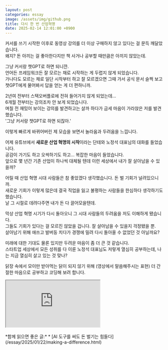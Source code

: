 ```yaml
---
layout: post
categories: essay
image: /assets/img/github.png
title: 다시 한 번 산업혁명
date: 2025-02-14 12:01:00 +0900
---
```


커서를 쓰기 시작한 이후로 동영상 강의를 더 이상 구매하지 않고 있다는 걸 문득 깨달았습니다.  
왜지? 돈 아끼는 걸 좋아한다지만 책 사거나 공부할 때만큼은 아끼지 않았는데.

그냥 커서랑 챗GPT로 하면 되니깐.  
언어든 프레임워크든 잘 모르는 채로 시작하는 게 두렵지 않게 되었습니다.  
가나다도 모르는 채로 일단 시작부터 하고 잘 모르겠으면 그때 가서 공식 문서 슬쩍 보고 챗GPT에게 물어봐서 답을 얻는 게 더 편하니까.

2년여 전부터 스택오버플로에 전혀 들어가지 않게 되었는데...  
6개월 전부터는 강의조차 안 보게 되었습니다.  
며칠 전 재밌어 보이는 강의를 발견하고는 살까 하다가 금세 마음이 가라앉은 저를 발견했습니다.  
'그냥 커서랑 챗GPT로 하면 되잖아.'

이렇게 빠르게 바뀌어버린 제 모습을 보면서 놀라움과 두려움을 느낍니다.

어제 유튜브에서 **새로운 산업 혁명의 시작**이라는 단테와 노정석 대표님의 대화를 들었습니다.  
공감이 가기도 하고 오싹하기도 하고... 복잡한 마음이 들었습니다.  
앞으로 몇 년간 기존 산업이 하나씩 대체될 텐데 이런 세상에서 내가 잘 살아남을 수 있을까?  

어릴 때 산업 혁명 시대 사람들은 참 좋았겠다 생각했습니다. 돈 벌 기회가 널려있으니까.  
새로운 기회가 이렇게 많은데 결국 직업을 잃고 불평하는 사람들을 한심하다 생각하기도 했습니다.  
날 그 시절로 데려다주면 내가 돈 다 끌어모을텐데.

막상 산업 혁명 시기가 다시 돌아오니 그 시대 사람들의 두려움을 저도 이해하게 됐습니다.  
그들도 기회가 있다는 걸 모르진 않았을 겁니다. 잘 살아남을 수 있을지 걱정됐을 뿐.  
살아남기 위해 애쓰고 발버둥 치다가 경쟁에 밀려 다시 돌아올 수 없었던 것 아닐까요?

미래에 대한 기대도 물론 있지만 두려운 마음이 좀 더 큰 것 같습니다.  
스타트업 세상에서 모든 성취를 다 이룬 노정석 대표님도 저렇게 열심히 공부하는데, 나는 지금 열심히 살고 있는 것 맞나?  

닭장 속에서 모이만 받아먹는 닭이 되지 않기 위해 (영상에서 말씀해주시는 표현) 더 간절한 마음으로 공부하고 코딩해 보려 합니다.

<div class="iframe-container">
    <iframe src="https://www.youtube.com/embed/HYFslPN7n9o?si=TDPUf0M4PwTNvAUc" allowfullscreen>
</iframe>
</div>

<br>
*함께 읽으면 좋은 글:*
* [AI 도구를 써도 돈 벌기는 힘들다](/essay/2025/01/22/making-a-difference.html)
